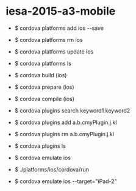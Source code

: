 # iesa-2015-a3-mobile
- $ cordova platforms add ios --save
- $ cordova platforms rm ios
- $ cordova platforms update ios
- $ cordova platforms ls

- $ cordova build (ios)

- $ cordova prepare (ios)
- $ cordova compile (ios)

- $ cordova plugins search keyword1 keyword2
- $ cordova plugins add a.b.cmyPlugin.j.kl
- $ cordova plugins rm a.b.cmyPlugin.j.kl
- $ cordova plugins ls

- $ cordova emulate ios
- $ ./platforms/ios/cordova/run 

- $ cordova emulate ios --target="iPad-2"

